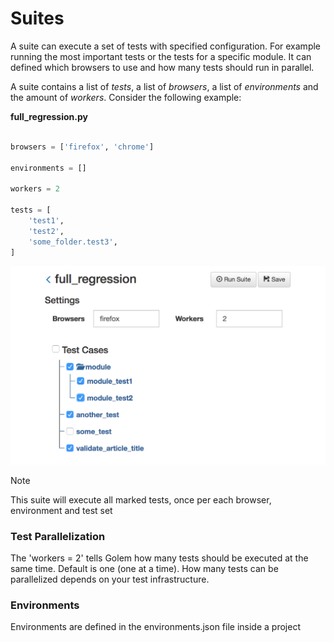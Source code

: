 Suites
==================================================

A suite can execute a set of tests with specified configuration.
For example running the most important tests or the tests for a specific module.
It can defined which browsers to use and how many tests should run in parallel.

A suite contains a list of *tests*, a list of *browsers*, a list of *environments* and the amount of *workers*. Consider the following example:

**full_regression.py**
```python

browsers = ['firefox', 'chrome']

environments = []

workers = 2

tests = [
    'test1',
    'test2',
    'some_folder.test3',
]

```

<img class="border-image" src="_static/img/suite-example.png">

<div class="admonition note">
    <p class="first admonition-title">Note</p>
    <p>This suite will execute all marked tests, once per each browser, environment and test set</p>
</div>


### Test Parallelization

The 'workers = 2' tells Golem how many tests should be executed at the same time. Default is one (one at a time). How many tests can be parallelized depends on your test infrastructure.


### Environments

Environments are defined in the environments.json file inside a project
